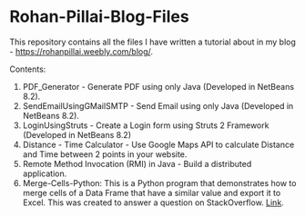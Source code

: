 # Rohan-Pillai-Blog-Files
This repository contains all the files I have written a tutorial about in my blog - https://rohanpillai.weebly.com/blog/.

Contents:
1) PDF_Generator - Generate PDF using only Java (Developed in NetBeans 8.2).
2) SendEmailUsingGMailSMTP - Send Email using only Java (Developed in NetBeans 8.2).
3) LoginUsingStruts - Create a Login form using Struts 2 Framework (Developed in NetBeans 8.2)
4) Distance - Time Calculator - Use Google Maps API to calculate Distance and Time between 2 points in your website.
5) Remote Method Invocation (RMI) in Java - Build a distributed application.
6) Merge-Cells-Python: This is a Python program that demonstrates how to merge cells of a Data Frame that have a similar value and export it to Excel. This was created to answer a question on StackOverflow. [Link].

[Link]: https://stackoverflow.com/questions/51172234/merging-values-in-dataframe-to-write-in-excel/51187298#51187298

